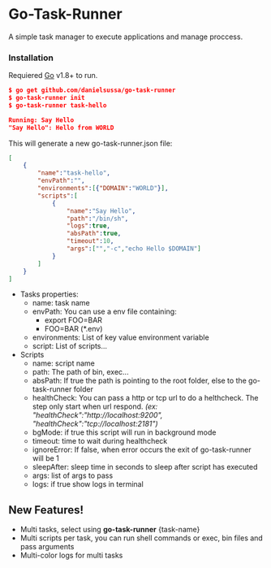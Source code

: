 # Go-Task-Runner

A simple task manager to execute applications and manage proccess.

### Installation

Requiered [Go](https://nodejs.org/) v1.8+ to run.


```json
$ go get github.com/danielsussa/go-task-runner
$ go-task-runner init
$ go-task-runner task-hello

Running: Say Hello
"Say Hello": Hello from WORLD
```
This will generate a new go-task-runner.json file:

```json
[
	{
		"name":"task-hello",
		"envPath":"",
		"environments":[{"DOMAIN":"WORLD"}],
		"scripts":[
			{
				"name":"Say Hello",
				"path":"/bin/sh", 
				"logs":true,
				"absPath":true, 
				"timeout":10,
				"args":["","-c","echo Hello $DOMAIN"]
			}
		]
	}
]
```
- Tasks properties:
	- name: task name
	- envPath: You can use a env file containing:
		-  export FOO=BAR
		- FOO=BAR (*.env)
	- environments: List of key value environment variable
	- script: List of scripts...
- Scripts
	- name: script name
	- path: The path of bin, exec...
	- absPath: If true the path is pointing to the root folder, else to the go-task-runner folder
	- healthCheck: You can pass a http or tcp url to do a helthcheck. The step only start when url respond. *(ex: "healthCheck":"http://localhost:9200", "healthCheck":"tcp://localhost:2181")*
	- bgMode: if true this script will run in background mode
	- timeout: time to wait during healthcheck
	- ignoreError: If false, when error occurs the exit of go-task-runner will be 1
	- sleepAfter: sleep time in seconds to sleep after script has executed
	- args:  list of args to pass
	- logs: if true show logs in terminal


## New Features!

- Multi tasks, select using **go-task-runner** {task-name}
- Multi scripts per task, you can run shell commands or exec, bin files and pass arguments
- Multi-color logs for multi tasks